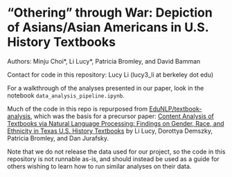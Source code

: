# “Othering” through War: Depiction of Asians/Asian Americans in U.S. History Textbooks

Authors: Minju Choi*, Li Lucy*, Patricia Bromley, and David Bamman

Contact for code in this repository: Lucy Li (lucy3_li at berkeley dot edu)

For a walkthrough of the analyses presented in our paper, look in the notebook `data_analysis_pipeline.ipynb`. 

Much of the code in this repo is repurposed from [EduNLP/textbook-analysis](https://github.com/EduNLP/textbook-analysis), which was the basis for a precursor paper: [Content Analysis of Textbooks via Natural Language Processing: Findings on Gender, Race, and Ethnicity in Texas U.S. History Textbooks](https://journals.sagepub.com/doi/full/10.1177/2332858420940312) by Li Lucy, Dorottya Demszky, Patricia Bromley, and Dan Jurafsky. 

Note that we do not release the data used for our project, so the code in this repository is not runnable as-is, and should instead be used as a guide for others wishing to learn how to run similar analyses on their data. 
